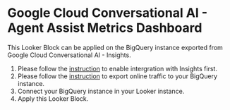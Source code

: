 # Google Cloud Conversational AI - Agent Assist Metrics Dashboard

This Looker Block can be applied on the BigQuery instance exported from Google Cloud Conversational AI - Insights.

1. Please follow the [instruction](https://cloud.google.com/dialogflow/priv/docs/insights/quickstarts/quickstart-enable-dialogflow-runtime-integration) to enable intergration with Insights first.
2. Please follow the [instruction](https://cloud.google.com/dialogflow/priv/docs/insights/quickstarts/quickstart-export) to export online traffic to your BigQuery instance.
3. Connect your BigQuery instance in your Looker instance.
4. Apply this Looker Block.